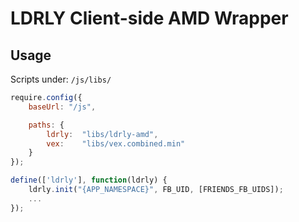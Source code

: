 LDRLY Client-side AMD Wrapper
===========================

## Usage

Scripts under: `/js/libs/`

```js
require.config({
    baseUrl: "/js",

    paths: {
        ldrly:  "libs/ldrly-amd",
        vex:    "libs/vex.combined.min"
    }
});

define(['ldrly'], function(ldrly) {
    ldrly.init("{APP_NAMESPACE}", FB_UID, [FRIENDS_FB_UIDS]);
    ...
});
```
